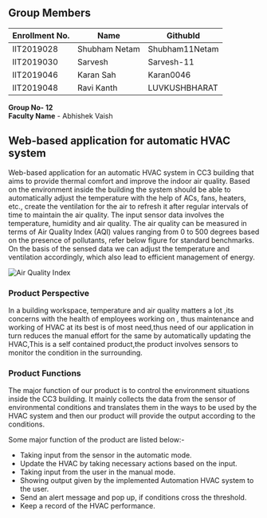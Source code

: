 ## Group Members
| Enrollment No.  | Name | GithubId |
| ------------- | ------------- | ---------------|
|  IIT2019028  |    Shubham Netam | Shubham11Netam   |
|  IIT2019030 |  Sarvesh | Sarvesh-11  |
|  IIT2019046 | Karan Sah | Karan0046 |
|  IIT2019048 | Ravi Kanth      |   LUVKUSHBHARAT      |

**Group No- 12** <br/>
**Faculty Name**  - Abhishek Vaish <br/>

## Web-based application for automatic HVAC system ##

Web-based application for an automatic HVAC system in CC3 building that aims to provide thermal comfort and improve the indoor air quality. Based on the environment inside the building the system should be able to automatically adjust the temperature with the help of ACs, fans, heaters, etc., create the ventilation for the air to refresh it after regular intervals of time to maintain the air quality. The input sensor data involves the temperature, humidity and air quality. The air quality can be measured in terms of Air Quality Index (AQI) values ranging from 0 to 500 degrees based on the presence of pollutants, refer below figure for standard benchmarks. On the basis of the sensed data we can adjust the temperature and ventilation accordingly, which also lead to efficient management of energy.

![Air Quality Index](https://image.jimcdn.com/app/cms/image/transf/none/path/s84afce38611cf0b3/image/ia4b650b2720d122f/version/1573649439/thresholds-colors-and-meaning-of-the-levels-of-the-air-quality-index.png)

### Product Perspective
In a building workspace, temperature and air quality matters a lot ,its concerns with the health of employees working on , thus maintenance and working of HVAC at its best is of most need,thus need of our application in turn reduces the manual effort for the same by automatically updating the HVAC,This is a self contained product,the product involves sensors to monitor the condition in the surrounding.

### Product Functions
The major function of our product is to control the environment situations inside the CC3 building. It mainly collects the data from the sensor of environmental conditions and translates them in the ways to be used by the HVAC system and then our product will provide the output according to the conditions.

Some major function of the product are listed below:-

- Taking input from the sensor in the automatic mode.
- Update the HVAC by taking necessary actions based on the input.
- Taking input from the user in the manual mode.
- Showing output given by the implemented Automation HVAC system to the user.
- Send an alert message and pop up, if conditions cross the threshold.
- Keep a record of the HVAC performance.
